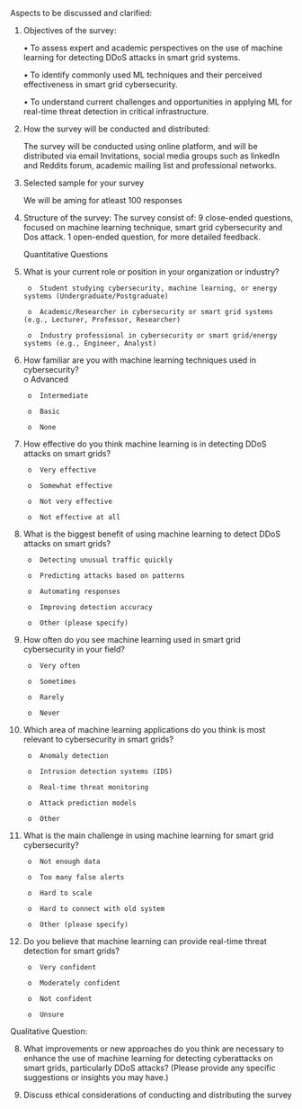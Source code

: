 Aspects to be discussed and clarified:
1.	Objectives of the survey:

	• To assess expert and academic perspectives on the use of machine learning for detecting DDoS attacks in 
          smart grid systems.
		
	• To identify commonly used ML techniques and their perceived effectiveness in smart grid cybersecurity.
	
	• To understand current challenges and opportunities in applying ML for real-time threat detection in critical 
	  infrastructure.


   
3.	How the survey will be conducted and distributed:
   
   	The survey will be conducted using online platform, and will be distributed via email Invitations, social media 	groups 
        such as linkedIn and Reddits forum, academic mailing list and professional networks.
  	
6.	Selected sample for your survey
   
   	We will be aming for atleast 100 responses
  	
8.	Structure of the survey:
   	The survey consist of:
  	9 close-ended questions, focused on machine learning technique, smart grid cybersecurity and Dos attack.
  	1 open-ended question, for more detailed feedback. 
   
     Quantitative Questions

    
1.	What is your current role or position in your organization or industry?

         
         o	Student studying cybersecurity, machine learning, or energy 			systems (Undergraduate/Postgraduate)
         
         o	Academic/Researcher in cybersecurity or smart grid systems 			(e.g., Lecturer, Professor, Researcher)
         
         o	Industry professional in cybersecurity or smart grid/energy 			systems (e.g., Engineer, Analyst)
           	

2.	How familiar are you with machine learning techniques used in cybersecurity?          
         o	Advanced
         
         o	Intermediate
         
         o	Basic
         
         o	None
  
3.	How effective do you think machine learning is in detecting DDoS attacks on smart grids?
         
         o	Very effective
         
         o	Somewhat effective         
         
         o	Not very effective
         
         o	Not effective at all
            
4.	What is the biggest benefit of using machine learning to detect DDoS attacks on smart grids?   
          
         o	Detecting unusual traffic quickly
         
         o	Predicting attacks based on patterns
         
         o	Automating responses
         
         o	Improving detection accuracy
         
         o	Other (please specify)

      
5.	How often do you see machine learning used in smart grid cybersecurity in your field?
               
         o	Very often
         
         o	Sometimes
         
         o	Rarely
         
         o	Never
            
6.	Which area of machine learning applications do you think is most relevant to cybersecurity in smart grids?  

         o	Anomaly detection
         
         o	Intrusion detection systems (IDS)
         
         o	Real-time threat monitoring
         
         o	Attack prediction models
         
         o	Other
            

7.	What is the main challenge in using machine learning for smart grid 		cybersecurity?

         o	Not enough data
         
         o	Too many false alerts
         
         o	Hard to scale
         
         o	Hard to connect with old system
         
         o	Other (please specify)
                   
8.	Do you believe that machine learning can provide real-time threat 		detection for smart grids?
                  	
         o	Very confident
         
         o	Moderately confident
         
         o	Not confident
         
         o	Unsure

   
   Qualitative Question:
   
   8.	What improvements or new approaches do you think are necessary to enhance the use of machine learning for detecting cyberattacks 
       on smart grids, particularly DDoS attacks?
   (Please provide any specific suggestions or insights you may have.)

7.	Discuss ethical considerations of conducting and distributing the survey

